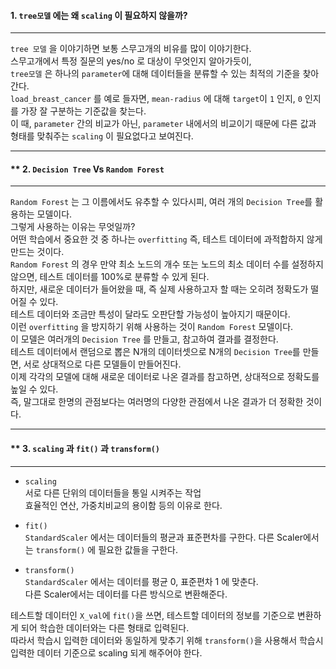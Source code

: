 #### **1. `tree모델` 에는 왜 `scaling` 이 필요하지 않을까?**  

----------

`tree 모델` 을 이야기하면 보통 스무고개의 비유를 많이 이야기한다.  
스무고개에서 특정 질문의 yes/no 로 대상이 무엇인지 알아가듯이,  
`tree모델` 은 하나의 `parameter`에 대해 데이터들을 분류할 수 있는 최적의 기준을 찾아간다.  
`load_breast_cancer` 를 예로 들자면, `mean-radius` 에 대해 `target`이 `1` 인지, `0` 인지를 가장 잘 구분하는 기준값을 찾는다.  
이 때, `parameter` 간의 비교가 아닌, `parameter` 내에서의 비교이기 때문에 다른 값과 형태를 맞춰주는 `scaling` 이 필요없다고 보여진다.  

---------

#### ** 2. `Decision Tree` Vs `Random Forest`

---------

`Random Forest` 는 그 이름에서도 유추할 수 있다시피, 여러 개의 `Decision Tree`를 활용하는 모델이다.  
그렇게 사용하는 이유는 무엇일까?  
어떤 학습에서 중요한 것 중 하나는 `overfitting` 즉, 테스트 데이터에 과적합하지 않게 만드는 것이다.  
`Random Forest` 의 경우 만약 최소 노드의 개수 또는 노드의 최소 데이터 수를 설정하지 않으면, 테스트 데이터를 100%로 분류할 수 있게 된다.  
하지만, 새로운 데이터가 들어왔을 때, 즉 실제 사용하고자 할 때는 오히려 정확도가 떨어질 수 있다.  
테스트 데이터와 조금만 특성이 달라도 오판단할 가능성이 높아지기 때문이다.  
이런 `overfitting` 을 방지하기 위해 사용하는 것이 `Random Forest` 모델이다.  
이 모델은 여러개의 `Decision Tree` 를 만들고, 참고하여 결과를 결정한다.  
테스트 데이터에서 랜덤으로 뽑은 N개의 데이터셋으로 N개의 `Decision Tree`를 만들면, 서로 상대적으로 다른 모델들이 만들어진다.  
이제 각각의 모델에 대해 새로운 데이터로 나온 결과를 참고하면, 상대적으로 정확도를 높일 수 있다.  
즉, 말그대로 한명의 관점보다는 여러명의 다양한 관점에서 나온 결과가 더 정확한 것이다.  

----------

#### ** 3. `scaling` 과 `fit()` 과 `transform()`

----------

* `scaling`  
서로 다른 단위의 데이터들을 통일 시켜주는 작업  
효율적인 연산, 가중치비교의 용이함 등의 이유로 한다.  
  
* `fit()`  
`StandardScaler` 에서는 데이터들의 평균과 표준편차를 구한다.
다른 Scaler에서는 `transform()` 에 필요한 값들을 구한다.  
  
* `transform()`  
`StandardScaler` 에서는 데이터를 평균 0, 표준편차 1 에 맞춘다.  
다른 Scaler에서는 데이터를 다른 방식으로 변환해준다.  
  
  
테스트할 데이터인 `X_val`에 `fit()`을 쓰면, 테스트할 데이터의 정보를 기준으로 변환하게 되어 학습한 데이터와는 다른 형태로 입력된다.  
따라서 학습시 입력한 데이터와 동일하게 맞추기 위해 `transform()`을 사용해서 학습시 입력한 데이터 기준으로 scaling 되게 해주어야 한다.